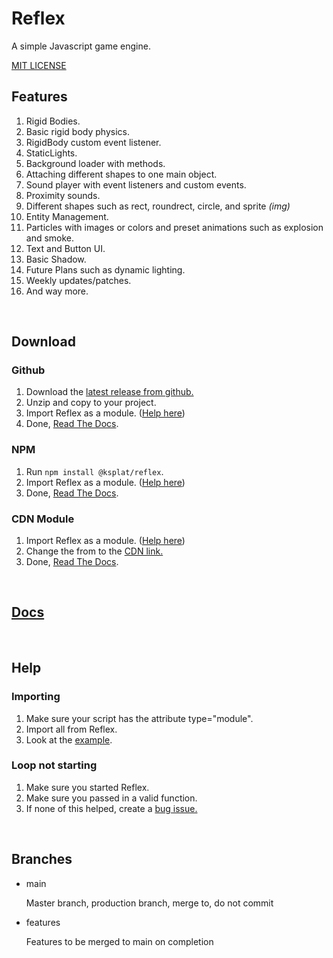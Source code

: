 # Reflex

A simple Javascript game engine.

[MIT LICENSE](./LICENSE)

## Features

1. Rigid Bodies.
2. Basic rigid body physics.
3. RigidBody custom event listener.
4. StaticLights.
5. Background loader with methods.
6. Attaching different shapes to one main object.
7. Sound player with event listeners and custom events.
8. Proximity sounds.
9. Different shapes such as rect, roundrect, circle, and sprite _(img)_
10. Entity Management.
11. Particles with images or colors and preset animations such as explosion and smoke.
12. Text and Button UI.
13. Basic Shadow.
14. Future Plans such as dynamic lighting.
15. Weekly updates/patches.
16. And way more.

<br>

## Download

### Github

1. Download the [latest release from github.](https://github.com/ksplatdev/Reflex/releases/latest)
2. Unzip and copy to your project.
3. Import Reflex as a module. ([Help here](#importing))
4. Done, [Read The Docs](https://ksplatdev.github.io/Reflex/index.html).

### NPM

1. Run `npm install @ksplat/reflex`.
2. Import Reflex as a module. ([Help here](#importing))
3. Done, [Read The Docs](https://ksplatdev.github.io/Reflex/index.html).

### CDN Module

1. Import Reflex as a module. ([Help here](#importing))
2. Change the from to the [CDN link.](https://cdn.jsdelivr.net/gh/ksplatdev/reflex@1.2.0/Reflex.js)
3. Done, [Read The Docs](https://ksplatdev.github.io/Reflex/index.html).

<br>

## [Docs](https://ksplatdev.github.io/Reflex/index.html)

<br>

## Help

### Importing

1. Make sure your script has the attribute type="module".
2. Import all from Reflex.
3. Look at the [example](test/test.js).

### Loop not starting

1. Make sure you started Reflex.
2. Make sure you passed in a valid function.
3. If none of this helped, create a [bug issue.](https://github.com/ksplatdev/Reflex/issues/new?assignees=&labels=bug&template=bug_report.md&title=)

<br>

## Branches

-   main

    Master branch, production branch, merge to, do not commit

-   features

    Features to be merged to main on completion

